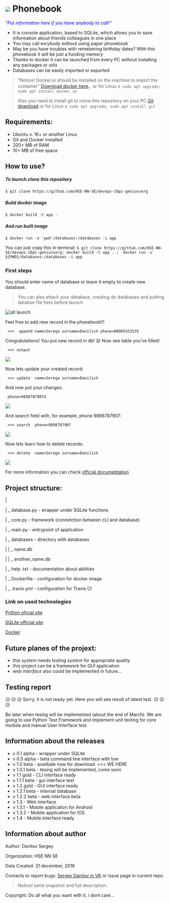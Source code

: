 # ![](http://www.mgp.go.cr/images/Plantilla/Portada/Destacados/destacado_directorio.png) Phonebook

<span style="color:blue">*"Put information here if you have anybody to call!"*</span>
- It is console application, based to SQLite, which allows you to save information about friends colleagues in one place
- You may call evrybody without using paper phonebook
- May be you have troubles with remebering birthday dates? With this phonebook it will be just a funding memory
- Thanks to docker it can be launched from every PC without installing any packages or utils
- Databases can be easily imported or exported

> "Notice! Docker.io should be installed on the machine to import the container" [Download docker here](https://www.docker.com/)。or for Linux
`$ sudo apt upgrade; sudo apt install docker.io`

>Also you need to install git to clone this repository on your PC
[Git download](https://git-scm.com/) or for Linux
`$ sudo apt upgrade; sudo apt install git`


## Requirements:

- Ubuntu v. 16+ or another Linux
- Git and Docker installed
- 200+ MB of RAM
- 10+ MB of free space

## How to use?

##### To launch clone this repository
`$ git clone https://github.com/HSE-NN-SE/devops-18pi-geniusserg `

##### Build docker image
`$ docker build -t app .  `

##### And run built image
`$ docker run -v 'pwd'/databases:/databases -i app `

You can just copy this in terminal:
`$ git clone https://github.com/HSE-NN-SE/devops-18pi-geniusserg; docker build -t app . ;  docker run -v ${PWD}/databases:/databases -i app`

### First steps　
You should enter name of database or leave it empty to create new database.
> You can also attach your database, creating dir databases and putting databse file here before launch

![alt launch](https://user-images.githubusercontent.com/50704370/75451837-4535dd80-5982-11ea-8d99-5ad850515b2b.png)

Feel free to add new record in the phonebook!!!

` >>>  append name=Serega surname=Danilich phone=88005553535`

Congratulations! You put new record in db! :stuck_out_tongue_winking_eye: Now see table you've filled!

` >>> output`

![](https://sun9-44.userapi.com/c857220/v857220411/129397/cI6q7eGS-UA.jpg)

Now lets update your created record:

` >>> update  name=Serega surname=Danilich`

And now put your changes: 

` phone=98987879074`

![](https://sun9-68.userapi.com/c857220/v857220411/1293a8/ERIyYsK-gyE.jpg)

And search field with, for example, phone 9898787907:

` >>> search  phone=9898787907`

![](https://sun9-28.userapi.com/c857220/v857220411/1293ca/9xbP-bsEo9U.jpg)

Now lets learn how to delete records:

` >>> delete  name=Serega surname=Danilich`

![](https://sun9-41.userapi.com/c857220/v857220411/1293d1/ZooD1wmn_-c.jpg)

For more information you can check <a href="https://github.com/HSE-NN-SE/devops-18pi-geniusserg/blob/master/help.txt">official documebtation</a>

## Project structure:

|

| _ database.py - wrapper under SQLite functions

| _ core.py - framework (connetction between cLI and database)

| _ main.py - entrypoint of application

| _ databases - directory with databases

|           | _ name.db 
  
|           | _ another_name.db
  
| _ help .txt - documentation about abilities

| _ Dockerfile - configuration for docker image

| _ .travis.yml - configuration for Travis CI


### Link on used technologies

[Python oficial site](https://www.python.org/)

[SQLite official site](https://www.sqlite.org/index.html)

[Docker](https://www.docker.com/)

## Future planes of the projext:

- this system needs *testing system* for appropriate quality 
- this project can be a framework for *GUI* application
- *web interface* also could be implemented in future...

## Testing report

:disappointed_relieved: :disappointed_relieved: :disappointed_relieved: Sorry, it is not ready yet. Here you will see result of latest test. :disappointed_relieved: :disappointed_relieved: :disappointed_relieved:

Be later when tesing will be implemented (about the end of March). We are going to  use Python Test Framework and implement unit testing for core module and manual User Interface test.  

## Information about the releases

- v 0.1 alpha - wrapper under SQLite
- v 0.5 alpha - beta command line interface with low
- v 1.0 beta - availbale now for download. <<< WE HERE
- v 1.0.1 beta - tesing will be implemented, come soon 
- v 1.1 gold - CLI interface ready
- v 1.1.1 beta - gui interface test
- v 1.2 gold - GUI interface ready
- v 1.2.1 beta - internal database
- v 1.2.2 beta - web interface beta
- v 1.3 - Web interface
- v 1.3.1 - Mobile application for Android
- v 1.3.2 - Mobile application for IOS
- v 1.4 - Mobile interface ready

## Information about author

Author: Danilov Sergey

Organization: HSE NN SE

Data Created: 31 december, 2019

Contacts to report bugs: <a href="http://www.vk.com/sergeysergey123">Sergey Danilov in VK</a> or issue page in current repo.
> Notice! send snapshot and full description.

Copyright: Do all what you want with it, i dont care...
